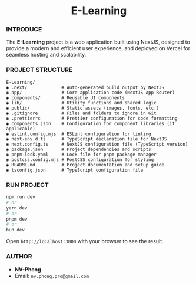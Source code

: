 <h1 align="center">E-Learning</h1>

### INTRODUCE

The **E-Learning** project is a web application built using NextJS, designed to provide a modern and efficient user experience, and deployed on Vercel for seamless hosting and scalability.

### PROJECT STRUCTURE

```
E-Learning/
◉ .next/             # Auto-generated build output by NextJS
◉ app/               # Core application code (NextJS App Router)
◉ components/        # Reusable UI components
◉ lib/               # Utility functions and shared logic
◉ public/            # Static assets (images, fonts, etc.)
◉ .gitignore         # Files and folders to ignore in Git
◉ .prettierrc        # Prettier configuration for code formatting
◉ components.json    # Configuration for component libraries (if applicable)
◉ eslint.config.mjs  # ESLint configuration for linting
◉ next-env.d.ts      # TypeScript declaration file for NextJS
◉ next.config.ts     # NextJS configuration file (TypeScript version)
◉ package.json       # Project dependencies and scripts
◉ pnpm-lock.yaml     # Lock file for pnpm package manager
◉ postcss.config.mjs # PostCSS configuration for styling
◉ README.md          # Project documentation and setup guide
◉ tsconfig.json      # TypeScript configuration file
```

### RUN PROJECT

```sh
npm run dev
# or
yarn dev
# or
pnpm dev
# or
bun dev
```

Open `http://localhost:3000` with your browser to see the result.

### AUTHOR

-  **NV-Phong**
-  Email: `nv.phong.pro@gmail.com`